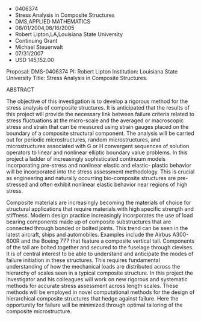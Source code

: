 
* 0406374
* Stress Analysis in Composite Structures
* DMS,APPLIED MATHEMATICS
* 08/01/2004,08/16/2005
* Robert Lipton,LA,Louisiana State University
* Continuing Grant
* Michael Steuerwalt
* 07/31/2007
* USD 145,152.00

Proposal: DMS-0406374 PI: Robert Lipton Institution: Louisiana State University
Title: Stress Analysis in Composite Structures.

ABSTRACT

The objective of this investigation is to develop a rigorous method for the
stress analysis of composite structures. It is anticipated that the results of
this project will provide the necessary link between failure criteria related to
stress fluctuations at the micro-scale and the averaged or macroscopic stress
and strain that can be measured using strain gauges placed on the boundary of a
composite structural component. The analysis will be carried out for periodic
microstructures, random microstructures, and microstructures associated with G
or H convergent sequences of solution operators to linear and nonlinear elliptic
boundary value problems. In this project a ladder of increasingly sophisticated
continuum models incorporating pre-stress and nonlinear elastic and elastic-
plastic behavior will be incorporated into the stress assessment methodology.
This is crucial as engineering and naturally occurring bio-composite structures
are pre-stressed and often exhibit nonlinear elastic behavior near regions of
high stress.

Composite materials are increasingly becoming the materials of choice for
structural applications that require materials with high specific strength and
stiffness. Modern design practice increasingly incorporates the use of load
bearing components made up of composite substructures that are connected through
bonded or bolted joints. This trend can be seen in the latest aircraft, ships
and automobiles. Examples include the Airbus A300-600R and the Boeing 777 that
feature a composite vertical tail. Components of the tail are bolted together
and secured to the fuselage through clevises. It is of central interest to be
able to understand and anticipate the modes of failure initiation in these
structures. This requires fundamental understanding of how the mechanical loads
are distributed across the hierarchy of scales seen in a typical composite
structure. In this project the investigator and his colleagues will work on new
rigorous and systematic methods for accurate stress assessment across length
scales. These methods will be employed in novel computational methods for the
design of hierarchical composite structures that hedge against failure. Here the
opportunity for failure will be minimized through optimal tailoring of the
composite microstructure.


